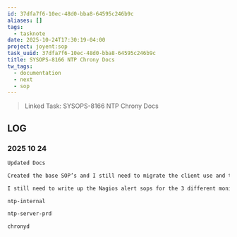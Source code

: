 ```yaml
---
id: 37dfa7f6-10ec-48d0-bba8-64595c246b9c
aliases: []
tags:
  - tasknote
date: 2025-10-24T17:30:19-04:00
project: joyent:sop
task_uuid: 37dfa7f6-10ec-48d0-bba8-64595c246b9c
title: SYSOPS-8166 NTP Chrony Docs
tw_tags:
  - documentation
  - next
  - sop
---
```

> Linked Task: SYSOPS-8166 NTP Chrony Docs

## LOG

### 2025 10 24

``` txt
Updated Docs

Created the base SOP’s and I still need to migrate the client use and troubleshooting admin sop  as well as a reference for all the time sources.  I have found that the time sources are incorrect (or at least they look that way to me) for the US-EAST-1 region

I still need to write up the Nagios alert sops for the 3 different monitors 

ntp-internal

ntp-server-prd

chronyd

```


